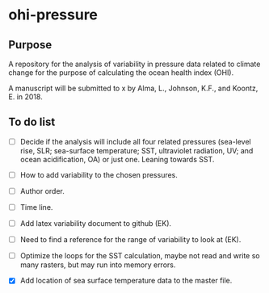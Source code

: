 # ohi-pressure

## Purpose

A repository for the analysis of variability in pressure data related to
climate change for the purpose of calculating the ocean health index (OHI).

A manuscript will be submitted to x
by Alma, L., Johnson, K.F., and Koontz, E.
in 2018.

## To do list

  - [ ] Decide if the analysis will include all four related pressures
  (sea-level rise, SLR; sea-surface temperature; SST,
  ultraviolet radiation, UV; and ocean acidification, OA) or just one. Leaning towards SST.
  - [ ] How to add variability to the chosen pressures.
  - [ ] Author order.
  - [ ] Time line.
  - [ ] Add latex variability document to github (EK).
  - [ ] Need to find a reference for the range of variability to look at (EK).
  - [ ] Optimize the loops for the SST calculation, maybe not read and write so many rasters, but may run into memory errors.
  - [x] Add location of sea surface temperature data to the master file.

